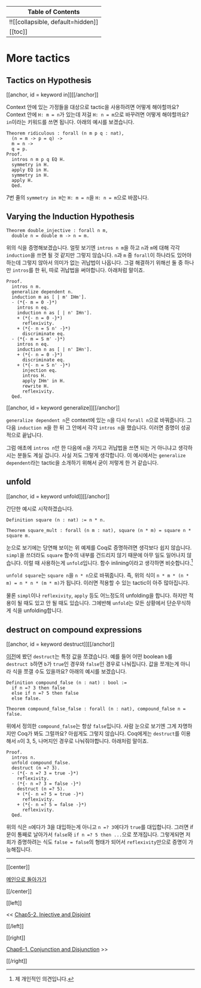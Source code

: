 | Table of Contents |
|-------------------|
|!![[collapsible, default=hidden]]  |
|[[toc]]|

# More tactics

## Tactics on Hypothesis

[[anchor, id = keyword in]][[/anchor]]

Context 안에 있는 가정들을 대상으로 tactic을 사용하려면 어떻게 해야할까요? Context 안에 `H: m = n`가 있는데 저걸 `H: n = m`으로 바꾸려면 어떻게 해야할까요? `in`이라는 키워드를 쓰면 됩니다. 아래의 예시를 보겠습니다.

```haskell, line_num
Theorem ridiculous : forall (n m p q : nat),
  (n = m -> p = q) ->
  m = n ->
  q = p.
Proof.
  intros n m p q EQ H.
  symmetry in H.
  apply EQ in H.
  symmetry in H.
  apply H.
  Qed.
```

7번 줄의 `symmetry in H`는 `H: m = n`을 `H: n = m`으로 바꿉니다.

## Varying the Induction Hypothesis

```haskell, line_num
Theorem double_injective : forall n m,
  double n = double m -> n = m.
```

위의 식을 증명해보겠습니다. 얼핏 보기엔 `intros n m`을 하고 `n`과 `m`에 대해 각각 `induction`을 쓰면 될 것 같지만 그렇지 않습니다. `n`과 `m` 중 `forall`이 하나라도 있어야하는데 그렇지 않아서 의미가 없는 귀납법이 나옵니다. 그걸 해결하기 위해선 둘 중 하나만 `intros`를 한 뒤, 따로 귀납법을 써야합니다. 아래처럼 말이죠.

```haskell, line_num
Proof.
  intros n m.
  generalize dependent n.
  induction m as [ | m' IHm'].
  - (*{- m = 0 -}*)
    intros n eq.
    induction n as [ | n' IHn'].
    + (*{- n = 0 -}*)
      reflexivity.
    + (*{- n = S n' -}*)
      discriminate eq.
  - (*{- m = S m' -}*)
    intros n eq.
    induction n as [ | n' IHn'].
    + (*{- n = 0 -}*)
      discriminate eq.
    + (*{- n = S n' -}*)
      injection eq.
      intros H.
      apply IHm' in H.
      rewrite H.
      reflexivity.
  Qed.
```

[[anchor, id = keyword generalize]][[/anchor]]

`generalize dependent n`은 context에 있는 `n`을 다시 `forall n`으로 바꿔줍니다. 그 다음 `induction m`을 한 뒤 그 안에서 각각 `intros n`을 했습니다. 이러면 증명이 성공적으로 끝납니다.

그럼 애초에 `intros n`만 한 다음에 `n`을 가지고 귀납법을 쓰면 되는 거 아니냐고 생각하시는 분들도 계실 겁니다. 사실 저도 그렇게 생각합니다. 이 예시에서는 `generalize dependent`라는 tactic을 소개하기 위해서 굳이 저렇게 한 거 같습니다.

## unfold

[[anchor, id = keyword unfold]][[/anchor]]

간단한 예시로 시작하겠습니다.

```haskell, line_num
Definition square (n : nat) := n * n.

Theorem square_mult : forall (n m : nat), square (n * m) = square n * square m.
```

눈으로 보기에는 당연해 보이는 위 예제를 Coq로 증명하려면 생각보다 쉽지 않습니다. `simpl`을 쓰더라도 `square` 함수의 내부를 건드리지 않기 때문에 아무 일도 일어나지 않습니다. 이럴 때 사용하는게 `unfold`입니다. 함수 inlining이라고 생각하면 비슷합니다.[^jgu]

`unfold square`는 `square n`을 `n * n`으로 바꿔줍니다. 즉, 위의 식이 `n * m * (n * m) = n * n * (m * m)`가 됩니다. 이러면 적용할 수 있는 tactic이 아주 많아집니다.

물론 `simpl`이나 `reflexivity`, `apply` 등도 어느정도의 unfolding을 합니다. 하지만 적용이 될 때도 있고 안 될 때도 있습니다. 그에반해 `unfold`는 모든 상황에서 단순무식하게 식을 unfolding합니다.

[^jgu]: 제 개인적인 의견입니다.

## destruct on compound expressions

[[anchor, id = keyword destruct]][[/anchor]]

[이전](Chap1-3.html#keyworddestruct)에 봤던 `destruct`는 특정 값을 쪼갰습니다. 예를 들어 어떤 boolean `b`를 `destruct b`하면 `b`가 `true`인 경우와 `false`인 경우로 나눠집니다. 값을 쪼개는게 아니라 식을 쪼갤 수도 있을까요? 아래의 예시를 보겠습니다.

```haskell, line_num
Definition compound_false (n : nat) : bool :=
  if n =? 3 then false
  else if n =? 5 then false
  else false.

Theorem compound_false_false : forall (n : nat), compound_false n = false.
```

위에서 정의한 `compound_false`는 항상 `false`입니다. 사람 눈으로 보기엔 그게 자명하지만 Coq가 봐도 그럴까요? 아쉽게도 그렇지 않습니다. Coq에게는 `destruct`를 이용해서 `n`이 3, 5, 나머지인 경우로 나눠줘야합니다. 아래처럼 말이죠.

```haskell, line_num
Proof.
  intros n.
  unfold compound_false.
  destruct (n =? 3).
  - (*{- n =? 3 = true -}*)
    reflexivity.
  - (*{- n =? 3 = false -}*)
    destruct (n =? 5).
    + (*{- n =? 5 = true -}*)
      reflexivity.
    + (*{- n =? 5 = false -}*)
      reflexivity.
  Qed.
```

위의 식은 `n`에다가 3을 대입하는게 아니고 `n =? 3`에다가 `true`를 대입합니다. 그러면 if문이 통째로 날아가서 `false`와 `if n =? 5 then ...`으로 쪼개집니다. 그렇게되면 저희가 증명하려는 식도 `false = false`의 형태가 되어서 `reflexivity`만으로 증명이 가능해집니다.

---

[[center]]

[메인으로 돌아가기](index.html)

[[/center]]

[[left]]

<< [Chap5-2. Injective and Disjoint](Chap5-2.html)

[[/left]]

[[right]]

[Chap6-1. Conjunction and Disjunction](Chap6-1.html) >>

[[/right]]
